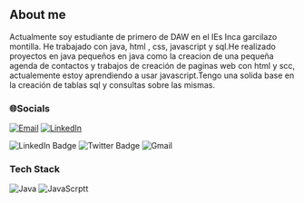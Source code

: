 
<!--
**JesusMadridPerez/JesusMadridPerez** is a ✨ _special_ ✨ repository because its `README.md` (this file) appears on your GitHub profile.

Here are some ideas to get you started:

- 🔭 I’m currently working on ...
- 🌱 I’m currently learning ...
- 👯 I’m looking to collaborate on ...
- 🤔 I’m looking for help with ...
- 💬 Ask me about ...
- 📫 How to reach me: ...
- 😄 Pronouns: ...
- ⚡ Fun fact: ...
-->

## About me
Actualmente soy estudiante de primero de DAW en el IEs Inca garcilazo montilla. He trabajado con java, html , css, javascript y sql.He realizado proyectos en java pequeños en java como la creacion de una pequeña agenda de contactos y trabajos de creación de paginas web con html y scc, actualemente estoy aprendiendo a usar javascript.Tengo una solida base en la creación de tablas sql y consultas sobre las mismas.

### 🌐Socials
[![Email](https://img.shields.io/badge/Email-EA4335?style=flat&logo=gmail&logoColor=white)](mailto:jmadridperez588@gmail.com)
[![LinkedIn](https://img.shields.io/badge/LinkedIn-0A66C2?style=flat&logo=linkedin&logoColor=white)](https://www.linkedin.com/in/jesus-madrid-undefined-692a3030b?lipi=urn%3Ali%3Apage%3Ad_flagship3_profile_view_base_contact_details%3BbE7uhy0RTlixeFTO7zMN%2Fg%3D%3D)
<div id="badges">
  <a href="»mailto:jmadridperez588@gmail.com">
    <a href="mailto:jmadridperez588@gmail.com"><a/>
  <img src="https://img.shields.io/badge/LinkedIn-blue?style=for-the-badge&logo=linkedin&logoColor=white" alt="LinkedIn Badge"/>
  
  <img src="https://img.shields.io/badge/Twitter-blue?style=for-the-badge&logo=twitter&logoColor=white" alt="Twitter Badge"/>
  <img src="https://img.shields.io/badge/Gmail-D14836?style=for-the-badge&logo=gmail&logoColor=white" alt="Gmail"/>
  
  
</div>

### Tech Stack
<div id="lenguajes">
  <img src="https://img.shields.io/badge/java-%23ED8B00.svg?style=for-the-badge&logo=openjdk&logoColor=white" alt="Java"/>
  <img src="https://img.shields.io/badge/javascript-%23323330.svg?style=for-the-badge&logo=javascript&logoColor=%23F7DF1E" alt="JavaScrptt"/>
  <img src=""/>
  
</div>





